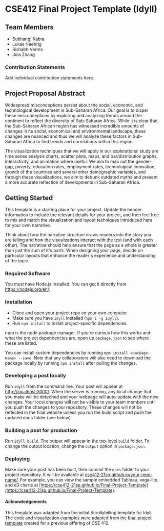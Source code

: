 # CSE412 Final Project Template (Idyll)

## Team Members

* Subhangi Kabra
* Lukas Naehrig
* Rishabh Verma
* Joia Zhang

### Contribution Statements

Add individual contribution statements here.

## Project Proposal Abstract

Widespread misconceptions persist about the social, economic, and technological development in Sub-Saharan Africa. Our goal is to dispel these misconceptions by exploring and analyzing trends around the continent to reflect the diversity of Sub-Saharan Africa. While it is clear that the Sub-Saharan African region has witnessed incredible amounts of changes in its social, economical and environmental landscape, these changes are nuanced and thus we will analyze these factors in Sub-Saharan Africa to find trends and correlations within this region.

The visualization techniques that we will apply in our explorational study are time series analysis charts, scatter plots, maps, and bar/distribution graphs, interactivity, and animation where useful. We aim to map out the gender-gap, poverty, education rates, employment rates, technological innovation, growth of the countries and several other demographic variables, and through these visualizations, we aim to debunk outdated myths and present a more accurate reflection of developments in Sub-Saharan Africa.
## Getting Started

This template is a starting place for your project. Update the header information to include the relevant details for your project, and then feel free to mix and match the visualization and layout techniques introduced here for your own narrative.

Think about how the narrative structure draws readers into the story you are telling and how the visualizations interact with the text (and with each other). The narrative should help ensure that the page as a whole is greater than just the sum of it's parts. When designing your page, decide on particular layouts that enhance the reader's experience and understanding of the topic.

### Required Software

You must have Node.js installed. You can get it directly from https://nodejs.org/en/.

### Installation

- Clone and open your project repo on your own computer.
- Make sure you have `idyll` installed (`npm i -g idyll`).
- Run `npm install` to install project-specific dependencies.

npm is the node package manager. If you're curious how this works and what the project dependencies are, open up `package.json` to see where these are listed.

You can install custom dependencies by running `npm install <package-name> --save`. Note that any collaborators will also need to download the package locally by running `npm install` after pulling the changes.

### Developing a post locally

Run `idyll` from the command line. Your post will appear at [http://localhost:3000/](http://localhost:3000/). When the server is running, any local change that you make will be deteched and your webpage will auto-update with the new changes. Your local changes will not be visible to your team members until you push the changes to your repository. These changes will not be reflected in the final website unless you run the build script and push the updated docs folder (see below).

### Building a post for production

Run `idyll build`. The output will appear in the top-level `build` folder. To change the output location, change the `output` option in `package.json`.

### Deploying

Make sure your post has been built, then commit the `docs` folder to your project repository. It will be available at [cse412-21sp.github.io/your-repo-name/](). For example, you can view the sample embedded Tableau, vega-lite, and d3 charts at [https://cse412-21sp.github.io/Final-Project-Template](https://cse412-21sp.github.io/Final-Project-Template).

#### Acknowledgements

This template was adapted from the initial Scrollytelling template for Idyll. The code and visualization examples were adapted from the [final project template](https://github.com/cse412-21w/project-demo) created for a previous offering of CSE 412.
